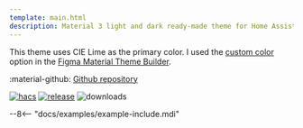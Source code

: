 ```yaml
---
template: main.html
description: Material 3 light and dark ready-made theme for Home Assistant. Example C06 is based on Lime as the primary color. Check the screenshots and theme config!
---
```


This theme uses CIE Lime as the primary color. I used the [custom color][picking-the-hue] option in the [Figma Material Theme Builder][create-material3-theme].

:material-github: [Github repository][m3-theme-github-url]

[![hacs][hacs-badge]][hacs-url]
[![release][release-badge]][release-url]
![downloads][downloads-badge]

--8<-- "docs/examples/example-include.mdi"

<!-- Image references -->

[AmoebeLabs Material 3 Theme Palettes]: ../assets/screenshots/m3-theme-c06-palettes.png "Material3 Theme palette definition for C06, Lime"
[AmoebeLabs Material 3 Theme Surfaces]: ../assets/screenshots/m3-theme-c06-surfaces.png "Material3 Theme surface definition for C06, Lime"
[AmoebeLabs Material 3 Theme Light]: ../assets/screenshots/m3-theme-c06-light.png "Material3 Light Theme definition for C06, Lime"
[AmoebeLabs Material 3 Theme Dark]: ../assets/screenshots/m3-theme-c06-dark.png "Material3 Dark Theme definition for C06, Lime"

[AmoebeLabs Material 3 Theme Example Light]: ../assets/screenshots/m3-example-c06-light.png "Material3 Light Theme example card for C06, Lime"
[AmoebeLabs Material 3 Theme Example Dark]: ../assets/screenshots/m3-example-c06-dark.png "Material3 Dark Theme example card for C06, Lime"

<!-- External references -->

[sak-example-12-url]: https://swiss-army-knife-card-manual.amoebelabs.com/examples/example-12/
[m3-theme-github-url]: https://github.com/AmoebeLabs/HA-Theme_M3-c06-lime
[home-assistant]: https://www.home-assistant.io/
[home-assitant-theme-docs]: https://www.home-assistant.io/integrations/frontend/#defining-themes
[hacs]: https://hacs.xyz
[release-url]: https://github.com/AmoebeLabs/HA-Theme_M3-c06-lime/releases
[sak-docs-url]: https://swiss-army-knife-card-manual.amoebelabs.com/

<!-- Badge references -->

[hacs-url]: https://github.com/hacs/default
[hacs-badge]: https://img.shields.io/badge/HACS-Default-41BDF5.svg?style=for-the-badge&logo=homeassistantcommunitystore
[release-badge]: https://img.shields.io/github/v/release/AmoebeLabs/HA-Theme_M3-c06-lime?style=for-the-badge&logo=github
[downloads-badge]: https://img.shields.io/github/downloads/AmoebeLabs/HA-Theme_M3-c06-lime/total?style=for-the-badge&logo=github

<!-- Internal references -->

[create-material3-theme]: ../design/create-material3-theme.md
[picking-the-hue]: ../basics/m3-analysis-hue-picker.md


